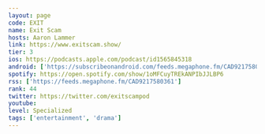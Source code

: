 ```yaml
---
layout: page
code: EXIT
name: Exit Scam
hosts: Aaron Lammer
link: https://www.exitscam.show/
tier: 3
ios: https://podcasts.apple.com/podcast/id1565845318
android: ['https://subscribeonandroid.com/feeds.megaphone.fm/CAD9217580361']
spotify: https://open.spotify.com/show/1oMFCuyTREkANPIbJJLBP6
rss: ['https://feeds.megaphone.fm/CAD9217580361']
rank: 44
twitter: https://twitter.com/exitscampod
youtube: 
level: Specialized
tags: ['entertainment', 'drama']
---
```

